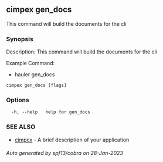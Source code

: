 ## cimpex gen_docs

This command will build the documents for the cli

### Synopsis


Description:
This command will build the documents for the cli

Example Command:
- hauler gen_docs
		

```
cimpex gen_docs [flags]
```

### Options

```
  -h, --help   help for gen_docs
```

### SEE ALSO

* [cimpex](cimpex.md)	 - A brief description of your application

###### Auto generated by spf13/cobra on 28-Jan-2023
